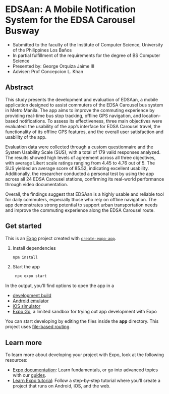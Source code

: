 # EDSAan: A Mobile Notification System for the EDSA Carousel Busway
- Submitted to the faculty of the Institute of Computer Science, University of the Philippines Los Baños
- In partial fulfillment of the requirements for the degree of BS Computer Science
- Presented by: George Orquiza Jaime III
- Adviser: Prof Concepcion L. Khan

## Abstract
This study presents the development and evaluation of EDSAan, a mobile application designed to assist commuters of the EDSA Carousel bus system in Metro Manila. The app aims to improve the commuting experience by providing real-time bus stop tracking, offline GPS navigation, and location-based notifications. To assess its effectiveness, three main objectives were evaluated: the usability of the app’s interface for EDSA Carousel travel, the functionality of its offline GPS features, and the overall user satisfaction and usability of the app.

Evaluation data were collected through a custom questionnaire and the System Usability Scale (SUS), with a total of 179 valid responses analyzed. The results showed high levels of agreement across all three objectives, with average Likert scale ratings ranging from 4.45 to 4.76 out of 5. The SUS yielded an average score of 85.52, indicating excellent usability. Additionally, the researcher conducted a personal test by using the app across all 24 EDSA Carousel stations, confirming its real-world performance through video documentation.

Overall, the findings suggest that EDSAan is a highly usable and reliable tool for daily commuters, especially those who rely on offline navigation. The app demonstrates strong potential to support urban transportation needs and improve the commuting experience along the EDSA Carousel route.

## Get started

This is an [Expo](https://expo.dev) project created with [`create-expo-app`](https://www.npmjs.com/package/create-expo-app).

1. Install dependencies

   ```bash
   npm install
   ```

2. Start the app

   ```bash
    npx expo start
   ```

In the output, you'll find options to open the app in a

- [development build](https://docs.expo.dev/develop/development-builds/introduction/)
- [Android emulator](https://docs.expo.dev/workflow/android-studio-emulator/)
- [iOS simulator](https://docs.expo.dev/workflow/ios-simulator/)
- [Expo Go](https://expo.dev/go), a limited sandbox for trying out app development with Expo

You can start developing by editing the files inside the **app** directory. This project uses [file-based routing](https://docs.expo.dev/router/introduction).

## Learn more

To learn more about developing your project with Expo, look at the following resources:

- [Expo documentation](https://docs.expo.dev/): Learn fundamentals, or go into advanced topics with our [guides](https://docs.expo.dev/guides).
- [Learn Expo tutorial](https://docs.expo.dev/tutorial/introduction/): Follow a step-by-step tutorial where you'll create a project that runs on Android, iOS, and the web.
